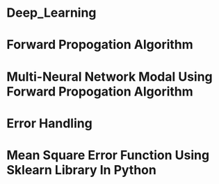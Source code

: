 # Deep_Learning
# Forward Propogation Algorithm
# Multi-Neural Network Modal Using Forward Propogation Algorithm
# Error Handling
# Mean Square Error Function Using Sklearn Library In Python
